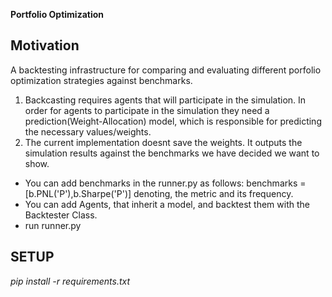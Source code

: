 **Portfolio Optimization**

## Motivation

A backtesting infrastructure for comparing and evaluating different porfolio optimization strategies against benchmarks.

1) Backcasting requires agents that will participate in the simulation. In order for agents to participate in the simulation they need a prediction(Weight-Allocation) model, which is responsible for predicting the necessary values/weights.
2) The current implementation doesnt save the weights. It outputs the simulation results against the benchmarks we have decided we want to show.

* You can add benchmarks in the runner.py as follows: benchmarks = [b.PNL('P'),b.Sharpe('P')] denoting, the metric and its frequency.
* You can add Agents, that inherit a model, and backtest them with the Backtester Class.
* run runner.py

## SETUP

*pip install -r requirements.txt*

